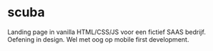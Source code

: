 # scuba

Landing page in vanilla HTML/CSS/JS voor een fictief SAAS bedrijf. Oefening in design. Wel met oog op mobile first development.
